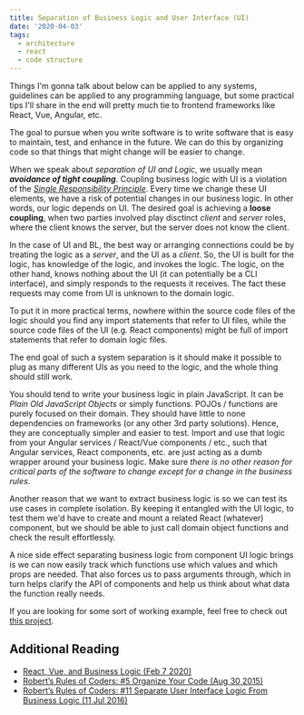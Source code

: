 ```yaml
---
title: Separation of Business Logic and User Interface (UI)
date: '2020-04-03'
tags:
  - architecture
  - react
  - code structure
---
```


Things I'm gonna talk about below can be applied to any systems, guidelines can be applied to any programming language, but some practical tips I'll share in the end will pretty much tie to frontend frameworks like React, Vue, Angular, etc.

The goal to pursue when you write software is to write software that is easy to maintain, test, and enhance in the future. We can do this by organizing code so that things that might change will be easier to change.

When we speak about _separation of UI and Logic_, we usually mean _**avoidance of tight coupling**_. Coupling business logic with UI is a violation of the [_Single Responsibility Principle_](https://en.wikipedia.org/wiki/Single-responsibility_principle). Every time we change these UI elements, we have a risk of potential changes in our business logic. In other words, our logic depends on UI. The desired goal is achieving a **loose coupling**, when two parties involved play disctinct _client_ and _server_ roles, where the client knows the server, but the server does not know the client.

In the case of UI and BL, the best way or arranging connections could be by treating the logic as a _server_, and the UI as a _client_. So, the UI is built for the logic, has knowledge of the logic, and invokes the logic. The logic, on the other hand, knows nothing about the UI (it can potentially be a CLI interface), and simply responds to the requests it receives. The fact these requests may come from UI is unknown to the domain logic.

To put it in more practical terms, nowhere within the source code files of the logic should you find any import statements that refer to UI files, while the source code files of the UI (e.g. React components) might be full of import statements that refer to domain logic files.

The end goal of such a system separation is it should make it possible to plug as many different UIs as you need to the logic, and the whole thing should still work.

You should tend to write your business logic in plain JavaScript. It can be _Plain Old JavaScript Objects_ or simply functions. POJOs / functions are purely focused on their domain. They should have little to none dependencies on frameworks (or any other 3rd party solutions). Hence, they are conceptually simpler and easier to test. Import and use that logic from your Angular services / React/Vue components / etc., such that Angular services, React components, etc. are just acting as a dumb wrapper around your business logic. Make sure _there is no other reason for critical parts of the software to change except for a change in the business rules_.

Another reason that we want to extract business logic is so we can test its use cases in complete isolation. By keeping it entangled with the UI logic, to test them we'd have to create and mount a related React (whatever) component, but we should be able to just call domain object functions and check the result effortlessly.

A nice side effect separating business logic from component UI logic brings is we can now easily track which functions use which values and which props are needed. That also forces us to pass arguments through, which in turn helps clarify the API of components and help us think about what data the function really needs.

If you are looking for some sort of working example, feel free to check out [this project](https://codesandbox.io/s/react-separate-business-logic-from-ui-1kwsd).

## Additional Reading

- [React, Vue, and Business Logic (Feb 7 2020)](https://medium.com/javascript-in-plain-english/react-vue-and-business-logic-19df105698a2)
- [Robert’s Rules of Coders: #5 Organize Your Code (Aug 30 2015)](https://csharpdeveloper.wordpress.com/2015/08/30/roberts-rules-of-coders-5-organize-your-code/)
- [Robert’s Rules of Coders: #11 Separate User Interface Logic From Business Logic (11 Jul 2016)](https://csharpdeveloper.wordpress.com/2016/07/10/roberts-rules-of-coders-11-separate-ui-code-from-business-logic/)
